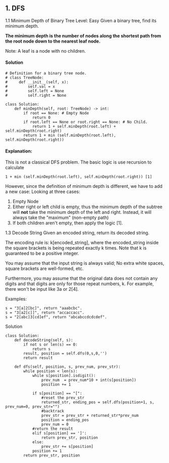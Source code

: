 ## 1. DFS 

1.1 Minimum Depth of Binary Tree
Level: Easy
Given a binary tree, find its minimum depth.

**The minimum depth is the number of nodes along the shortest path from the root node down to the nearest leaf node.**

Note: A leaf is a node with no children.

#### Solution 
```
# Definition for a binary tree node.
# class TreeNode:
#     def __init__(self, x):
#         self.val = x
#         self.left = None
#         self.right = None

class Solution:
    def minDepth(self, root: TreeNode) -> int:
        if root == None: # Empty Node
            return 0 
        if root.left == None or root.right == None: # No Child.
            return 1 + self.minDepth(root.left) + self.minDepth(root.right)
        return 1 + min (self.minDepth(root.left), self.minDepth(root.right))
```
        
#### Explanation:
This is not a classical DFS problem. The basic logic is use recursion to calculate  
``` 
1 + min (self.minDepth(root.left), self.minDepth(root.right)) [1]
```
However, since the definition of minimum depth is different, we have to add a new case:
Looking at three cases: 
1. Empty Node
2. Either right or left child is empty, thus the minimum depth of the subtree
will **not** take the minimum depth of the left and right. Instead, it will always take 
the "maximum" (non-empty path)
3. If both children aren't empty, then apply the logic [1]. 


1.3 Decode String 
Given an encoded string, return its decoded string.

The encoding rule is: k[encoded_string], where the encoded_string inside the square brackets is being repeated exactly k times. Note that k is guaranteed to be a positive integer.

You may assume that the input string is always valid; No extra white spaces, square brackets are well-formed, etc.

Furthermore, you may assume that the original data does not contain any digits and that digits are only for those repeat numbers, k. For example, there won't be input like 3a or 2[4].

Examples:
```
s = "3[a]2[bc]", return "aaabcbc".
s = "3[a2[c]]", return "accaccacc".
s = "2[abc]3[cd]ef", return "abcabccdcdcdef".
```

Solution
```
class Solution:
	def decodeString(self, s):
		if not s or len(s) == 0:
			return s
		result, position = self.dfs(0,s,0,'')
		return result

	def dfs(self, position, s, prev_num, prev_str):
		while position < len(s):
			while s[position].isdigit():
				prev_num  = prev_num*10 + int(s[position])
				position += 1

			if s[position] == "[":
				#reset the prev_str
				returned_str, ending_pos = self.dfs(position+1, s, prev_num=0, prev_str="")
				#backtrack
				prev_str = prev_str + returned_str*prev_num
				position = ending_pos
				prev_num = 0
			#return the result
			elif s[position] == ']':
				return prev_str, position
			else:
				prev_str += s[position]
			position += 1
		return prev_str, position
```